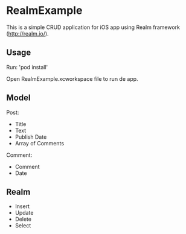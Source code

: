 RealmExample
============

This is a simple CRUD application for iOS app using Realm framework (http://realm.io/).

## Usage

Run:
	'pod install'

Open RealmExample.xcworkspace file to run de app.

## Model

Post:
- Title
- Text
- Publish Date
- Array of Comments


Comment:
- Comment
- Date

## Realm

- Insert
- Update
- Delete
- Select
